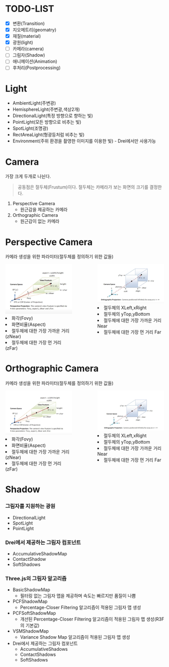 # TODO-LIST

- [x] 변환(Transition)
- [x] 지오메트리(geomatry)
- [x] 재질(material)
- [x] 광원(light)
- [ ] 카메라(camera)
- [ ] 그림자(Shadow)
- [ ] 애니메이션(Animation)
- [ ] 후처리(Postprocessing)

# Light

- AmbientLight(주변광)
- HemisphereLight(주변광,색상2개)
- DirectionalLight(특정 방향으로 향하는 빛)
- PointLight(모든 방향으로 비추는 빛)
- SpotLight(조명광)
- RectAreaLight(형광등처럼 비추는 빛)
- Environment(주위 환경을 촬영한 이미지를 이용한 빛) - Drei에서만 사용가능

# Camera

가장 크게 두개로 나뉜다.

> 공동점은 절두체(Frustum)이다.
> 절두체는 카메라가 보는 화면의 크기를 결정한다.

1. Perspective Camera
   - 원근감을 제공하는 카메라
2. Orthographic Camera
   - 원근감이 없는 카메라

# Perspective Camera

카메라 생성을 위한 파라미터(절두체를 정의하기 위한 값들)

<div style="display:flex;column-gap:5rem;">

<div>
<img src="./public/study/frustum.png" />
    <li> 화각(Fovy)</**li**> 
    <li> 화면비율(Aspect)</li>
    <li> 절두체에 대한 가장 가까운 거리 (zNear)</li>
    <li> 절두체에 대한 가장 먼 거리 (zFar)</li>
</div>
<div>
    <img src="./public/study/frustum2.png" />
    <li>절두체의 XLeft,xRight</li>
    <li>절두체의 yTop,yBottom</li>
    <li>절두체에 대한 가장 가까운 거리 Near</li>
    <li>절두체에 대한 가장 먼 거리 Far</li>
</div>
</div>

# Orthographic Camera

카메라 생성을 위한 파라미터(절두체를 정의하기 위한 값들)

<div style="display:flex;column-gap:5rem;">

<div>
<img src="./public/study/Orthographic.png" />
    <li> 화각(Fovy)</li> 
    <li> 화면비율(Aspect)</li>
    <li> 절두체에 대한 가장 가까운 거리 (zNear)</li>
    <li> 절두체에 대한 가장 먼 거리 (zFar)</li>
</div>
<div>
    <img src="./public/study/Orthographic2.png" />
    <li>절두체의 XLeft,xRight</li>
    <li>절두체의 yTop,yBottom</li>
    <li>절두체에 대한 가장 가까운 거리 Near</li>
    <li>절두체에 대한 가장 먼 거리 Far</li>
</div>
</div>

# Shadow

### 그림자를 지원하는 광원

- DirectionalLight
- SpotLight
- PointLight

### Drei에서 제공하는 그림자 컴포넌트

- AccumulativeShadowMap
- ContactShadow
- SoftShadows

### Three.js의 그림자 알고리즘

- BasicShadowMap
  - 필터링 없는 그림자 맵을 제공하며 속도는 빠르지만 품질이 나쁨
- PCFShadowMap
  - Percentage-Closer Filtering 알고리즘이 적용된 그림자 맵 생성
- PCFSoftShadowMap
  - 개선된 Percentage-Closer Filtering 알고리즘이 적용된 그림자 맵 생성(R3F의 기본값)
- VSMShadowMap
  - Variance Shadow Map 알고리즘이 적용된 그림자 맵 생성
- Drei에서 제공하는 그림자 컴포넌트
  - AccumulativeShadows
  - ContactShadows
  - SoftShadows
